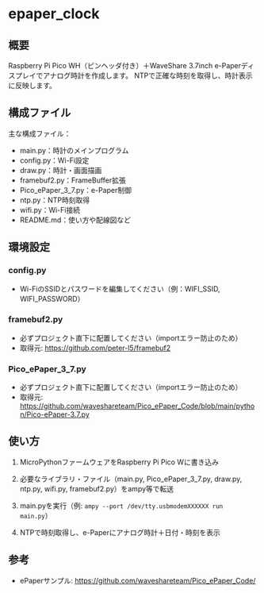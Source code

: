 # epaper_clock

## 概要
Raspberry Pi Pico WH（ピンヘッダ付き）＋WaveShare 3.7inch e-Paperディスプレイでアナログ時計を作成します。
NTPで正確な時刻を取得し、時計表示に反映します。

## 構成ファイル
主な構成ファイル：
- main.py：時計のメインプログラム
- config.py：Wi-Fi設定
- draw.py：時計・画面描画
- framebuf2.py：FrameBuffer拡張
- Pico_ePaper_3_7.py：e-Paper制御
- ntp.py：NTP時刻取得
- wifi.py：Wi-Fi接続
- README.md：使い方や配線図など

## 環境設定
### config.py
- Wi-FiのSSIDとパスワードを編集してください（例：WIFI_SSID, WIFI_PASSWORD）
### framebuf2.py
- 必ずプロジェクト直下に配置してください（importエラー防止のため）
- 取得元: https://github.com/peter-l5/framebuf2

### Pico_ePaper_3_7.py
- 必ずプロジェクト直下に配置してください（importエラー防止のため）
- 取得元: https://github.com/waveshareteam/Pico_ePaper_Code/blob/main/python/Pico-ePaper-3.7.py

## 使い方
1. MicroPythonファームウェアをRaspberry Pi Pico Wに書き込み
2. 必要なライブラリ・ファイル（main.py, Pico_ePaper_3_7.py, draw.py, ntp.py, wifi.py, framebuf2.py）をampy等で転送


3. main.pyを実行（例: `ampy --port /dev/tty.usbmodemXXXXXX run main.py`）
4. NTPで時刻取得し、e-Paperにアナログ時計＋日付・時刻を表示

## 参考
- ePaperサンプル: https://github.com/waveshareteam/Pico_ePaper_Code/
